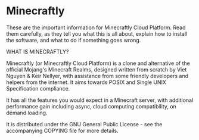 # Minecraftly
These are the important information for Minecraftly Cloud Platform.  Read them carefully,
as they tell you what this is all about, explain how to install the
software, and what to do if something goes wrong. 

WHAT IS MINECRAFTLY?

  Minecraftly (or Minecraftly Cloud Platform) is a clone and alternative of the official Mojang's Minecraft Realms, designed written from scratch by Viet Nguyen & Keir Nellyer, with assistance from some friendly developers and helpers from the internet. It aims towards POSIX and Single UNIX Specification compliance.

  It has all the features you would expect in a Minecraft server, with additional performance gain
  including async, cloud computing compatibility, on demand
  loading.

  It is distributed under the GNU General Public License - see the
  accompanying COPYING file for more details. 
